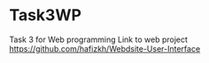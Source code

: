 # Task3WP
Task 3 for Web programming
Link to web project https://github.com/hafizkh/Webdsite-User-Interface
